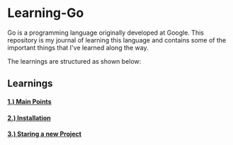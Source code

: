 # Learning-Go

Go is a programming language originally developed at Google. This repository is my journal of learning this language and contains some of the important things that I've learned along the way.

The learnings are structured as shown below:

## Learnings

#### [1.) Main Points](./docs/MainPoints.md)

#### [2.) Installation](./docs/Setup.md)

#### [3.) Staring a new Project](./docs/Packages_and_Modules.md)